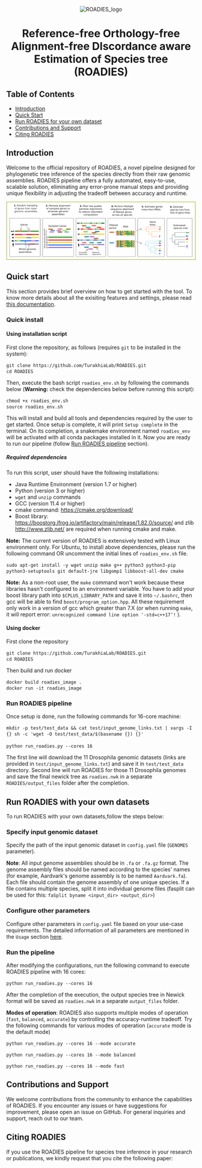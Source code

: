  <div align="center">

![ROADIES_logo](https://github.com/TurakhiaLab/ROADIES/assets/114828525/05cd206e-542c-4ee4-bfd6-d4c03fed5984)

# Reference-free Orthology-free Alignment-free DIscordance aware Estimation of Species tree (ROADIES)

</div>

## Table of Contents
- [Introduction](#overview)
- [Quick Start](#usage)
- [Run ROADIES for your own dataset](#runpipeline)
- [Contributions and Support](#support)
- [Citing ROADIES](#citation)

## <a name="overview"></a> Introduction

Welcome to the official repository of ROADIES, a novel pipeline designed for phylogenetic tree inference of the species directly from their raw genomic assemblies. ROADIES pipeline offers a fully automated, easy-to-use, scalable solution, eliminating any error-prone manual steps and providing unique flexibility in adjusting the tradeoff between accuracy and runtime. 
<br>

<div align="center">

<img src="drawing_github.png">

</div>

## <a name="usage"></a> Quick start

This section provides brief overview on how to get started with the tool. To know more details about all the exisiting features and settings, please read [this documentation](https://turakhialab.github.io/ROADIES/).

### Quick install

#### Using installation script

First clone the repository, as follows (requires `git` to be installed in the system):

```
git clone https://github.com/TurakhiaLab/ROADIES.git
cd ROADIES
```

Then, execute the bash script `roadies_env.sh` by following the commands below (**Warning:** check the dependencies below before running this script):

```
chmod +x roadies_env.sh
source roadies_env.sh
```

This will install and build all tools and dependencies required by the user to get started. Once setup is complete, it will print `Setup complete` in the terminal. On its completion, a snakemake environment named `roadies_env` will be activated with all conda packages installed in it. Now you are ready to run our pipeline (follow [Run ROADIES pipeline](index.md#Run-ROADIES-pipeline) section).

##### Required dependencies

To run this script, user should have the following installations:
- Java Runtime Environment (version 1.7 or higher)
- Python (version 3 or higher)
- `wget` and `unzip` commands
- GCC (version 11.4 or higher)
- cmake command: https://cmake.org/download/
- Boost library: https://boostorg.jfrog.io/artifactory/main/release/1.82.0/source/ and zlib http://www.zlib.net/ are required when running cmake and make.

**Note:** The current version of ROADIES is extensively tested with Linux environment only. For Ubuntu, to install above dependencies, please run the following command OR uncomment the initial lines of `roadies_env.sh` file. 

```
sudo apt-get install -y wget unzip make g++ python3 python3-pip python3-setuptools git default-jre libgomp1 libboost-all-dev cmake
```

**Note:** As a non-root user, the `make` command won't work because these libraries hasn't configured to an environment variable. You have to add your boost library path into `$CPLUS_LIBRARY_PATH` and save it into `~/.bashrc`, then gcc will be able to find `boost/program_option.hpp`. All these requirement only work in a version of gcc which greater than 7.X (or when running `make`, it will report error: `unrecognized command line option '-std=c++17‘!` ).


#### Using docker

First clone the repository

```
git clone https://github.com/TurakhiaLab/ROADIES.git
cd ROADIES
```

Then build and run docker

```
docker build roadies_image .
docker run -it roadies_image
```

### Run ROADIES pipeline

Once setup is done, run the following commands for 16-core machine:


```
mkdir -p test/test_data && cat test/input_genome_links.txt | xargs -I {} sh -c 'wget -O test/test_data/$(basename {}) {}'

python run_roadies.py --cores 16
```

The first line will download the 11 Drosophila genomic datasets (links are provided in `test/input_genome_links.txt`) and save it in `test/test_data` directory. Second line will run ROADIES for those 11 Drosophila genomes and save the final newick tree as `roadies.nwk` in a separate `ROADIES/output_files` folder after the completion.

## <a name="runpipeline"></a> Run ROADIES with your own datasets

To run ROADIES with your own datasets,follow the steps below:

### Specify input genomic dataset

Specify the path of the input genomic dataset in `config.yaml` file (`GENOMES` parameter).

**Note**: All input genome assemblies should be in `.fa` or `.fa.gz` format. The genome assembly files should be named according to the species' names (for example, Aardvark's genome assembly is to be named `Aardvark.fa`). Each file should contain the genome assembly of one unique species. If a file contains multiple species, split it into individual genome files (fasplit can be used for this: `faSplit byname <input_dir> <output_dir>`)

### Configure other parameters

Configure other parameters in `config.yaml` file based on your use-case requirements. The detailed information of all parameters are mentioned in the `Usage` section [here](https://turakhialab.github.io/ROADIES/).

### Run the pipeline

After modifying the configurations, run the following command to execute ROADIES pipeline with 16 cores:

```
python run_roadies.py --cores 16
```

After the completion of the execution, the output species tree in Newick format will be saved as `roadies.nwk` in a separate `output_files` folder.


**Modes of operation**: ROADIES also supports multiple modes of operation (`fast`, `balanced`, `accurate`) by controlling the accuracy-runtime tradeoff. Try the following commands for various modes of operation (`accurate` mode is the default mode)


```
python run_roadies.py --cores 16 --mode accurate
```

```
python run_roadies.py --cores 16 --mode balanced
```

```
python run_roadies.py --cores 16 --mode fast
```

## <a name="support"></a> Contributions and Support

We welcome contributions from the community to enhance the capabilities of ROADIES. If you encounter any issues or have suggestions for improvement, please open an issue on GitHub. For general inquiries and support, reach out to our team.

## <a name="citation"></a> Citing ROADIES

If you use the ROADIES pipeline for species tree inference in your research or publications, we kindly request that you cite the following paper:



